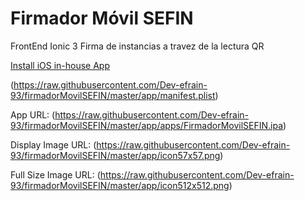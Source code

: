 # Firmador Móvil SEFIN

FrontEnd Ionic 3 Firma de instancias a travez de la lectura QR

<a href="https://raw.githubusercontent.com/Dev-efrain-93/firmadorMovilSEFIN/master/app/manifest.plist" download>
 Install iOS in-house App</a>
 

(https://raw.githubusercontent.com/Dev-efrain-93/firmadorMovilSEFIN/master/app/manifest.plist)

App URL: (https://raw.githubusercontent.com/Dev-efrain-93/firmadorMovilSEFIN/master/app/apps/FirmadorMovilSEFIN.ipa)

Display Image URL: (https://raw.githubusercontent.com/Dev-efrain-93/firmadorMovilSEFIN/master/app/icon57x57.png)

Full Size Image URL: (https://raw.githubusercontent.com/Dev-efrain-93/firmadorMovilSEFIN/master/app/icon512x512.png)
